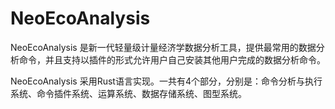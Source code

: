 # NeoEcoAnalysis

NeoEcoAnalysis 是新一代轻量级计量经济学数据分析工具，提供最常用的数据分析命令，并且支持以插件的形式允许用户自己安装其他用户完成的数据分析命令。

NeoEcoAnalysis 采用Rust语言实现。一共有4个部分，分别是：命令分析与执行系统、命令插件系统、运算系统、数据存储系统、图型系统。


